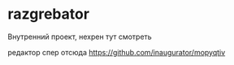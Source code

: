 # razgrebator
Внутренний проект, нехрен тут смотреть


редактор спер отсюда https://github.com/inaugurator/mopyqtiv
